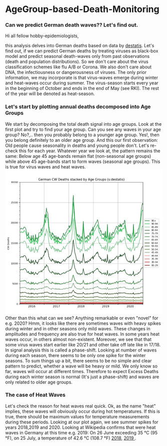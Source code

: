 # AgeGroup-based-Death-Monitoring

### Can we predict German death waves?? Let's find out.
Hi all fellow hobby-epidemiologists,

this analysis delves into German deaths based on data by [destatis](https://www.destatis.de/DE/Themen/Gesellschaft-Umwelt/Bevoelkerung/Sterbefaelle-Lebenserwartung/Tabellen/sonderauswertung-sterbefaelle.html;jsessionid=D5059F400B46230E5778173BD23E8094.internet712). Let's find out, if we can predict German deaths by treating viruses as black-box model and predict seasonal death-waves only from past observations (death and population distributions). So we don't care about the virus classification schemes like flu A/B or Corona. We also don't care about DNA, the infectiousness or dangerousness of viruses. The only prior information, we may incorporate is that virus-waves emerge during winter and heat-waves occur during summer. The virus-season starts every year in the beginning of October and ends in the end of May (see RKI). The rest of the year will be denoted as heat-season.



### Let's start by plotting annual deaths decomposed into Age Groups
We start by decomposing the total death signal into age groups. Look at the first plot and try to find your age group. Can you see any waves in your age group? No?,.. then you probably belong to a younger age group. Yes!, then you belong definitely to an older age group. And this our first observation: Old people cause seasonality in deaths and young people don't. Let's re-check this for each year. Whatever year we look at, the pattern remains the same: Below age 45 age-bands remain flat (non-seasonal age groups) while above 45 age-bands start to form waves (seasonal age groups). This is true for virus waves and heat waves. 
 ![ScreenShot](misc/stacked_by_agegroups_deaths_destatis.JPG)
 Other than this what can we see? Anything remarkable or even "novel" for e.g. 2020? Hmm, it looks like there are sometimes waves with heavy spikes during winter and in other seasons only mild waves. These changes in amplitudes and frequency are also true for heat waves. In some years heat waves occur, in others almost non-existent. Moreover, we see that that some virus waves start earlier like 20/21 and other take off late like in 17/18. In signal analysis this is called a phase-shift. Looking at number of waves during each season, there seems to be only one spike for the winter seasons. To sum things up a bit, there seems to be no simple and clear pattern to predict, whether a wave will be heavy or mild. We only know so far, waves will occur at different times. Therefore to expect Excess Deaths during each winter season is normal (It's just a phase-shift) and waves are only related to older age groups. 
 
 ### The case of Heat Waves
 Let's check the reason for heat waves real quick. Ok, as the name "heat" implies, these waves will obviously occur during hot temperatures. If this is true, there should be maximum values for temperature measurements during these periods. Looking at our plot again, we see summer spikes for years 2018,2019 and 2020. Looking at Wikipedia confirms that were heat waves in Germany at this time e.g. 2019: On 26 June exceeding 35 °C (95 °F), on 25 July, a temperature of 42.6 °C (108.7 °F) [2018](https://en.wikipedia.org/wiki/2018_European_heat_wave#Germany), [2019 ](https://en.wikipedia.org/wiki/2019_European_heat_wave#Germany).
 
 
 

 
 
